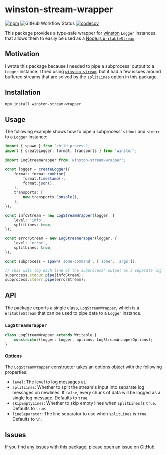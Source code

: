 # winston-stream-wrapper

[![npm](https://img.shields.io/npm/v/winston-stream-wrapper)](https://www.npmjs.com/package/winston-stream-wrapper)
![GitHub Workflow Status](https://img.shields.io/github/actions/workflow/status/sponja23/winston-stream-wrapper/build.yml?branch=main)
[![codecov](https://codecov.io/gh/sponja23/winston-stream-wrapper/branch/main/graph/badge.svg?token=YYCQZM57DY)](https://codecov.io/gh/sponja23/winston-stream-wrapper)

This package provides a type-safe wrapper for [winston](https://github.com/winstonjs/winston) `Logger` instances that allows them to easily be used as a [Node.js `WritableStream`](https://nodejs.org/api/stream.html).

## Motivation

I wrote this package because I needed to pipe a subprocess' output to a `Logger` instance. I tried using [`winston-stream`](https://www.npmjs.com/package/winston-stream), but it had a few issues around buffered streams that are solved by the `splitLines` option in this package.

## Installation

```bash
npm install winston-stream-wrapper
```

## Usage

The following example shows how to pipe a subprocess' `stdout` and `stderr` to a `Logger` instance:

```ts
import { spawn } from "child_process";
import { createLogger, format, transports } from 'winston';

import LogStreamWrapper from 'winston-stream-wrapper';

const logger = createLogger({
    format: format.combine(
        format.timestamp(),
        format.json(),
    ),
    transports: [
        new transports.Console(),
    ],
});

const infoStream = new LogStreamWrapper(logger, {
    level: 'info',
    splitLines: true,
});

const errorStream = new LogStreamWrapper(logger, {
    level: 'error',
    splitLines: true,
});

const subprocess = spawn('some-command', ['some', 'args']);

// This will log each line of the subprocess' output as a separate log message.
subprocess.stdout.pipe(infoStream);
subprocess.stderr.pipe(errorStream);
```

## API

The package exports a single class, `LogStreamWrapper`, which is a `WritableStream` that can be used to pipe data to a `Logger` instance.

### `LogStreamWrapper`

```ts
class LogStreamWrapper extends Writable {
    constructor(logger: Logger, options: LogStreamWrapperOptions);
}
```

#### Options

The `LogStreamWrapper` constructor takes an options object with the following properties:

* `level`: The level to log messages at.
* `splitLines`: Whether to split the stream's input into separate log messages on newlines. If `false`, every chunk of data will be logged as a single log message. Defaults to `true`.
* `skipEmptyLines`: Whether to skip empty lines when `splitLines` is `true`. Defaults to `true`.
* `lineSeparator`: The line separator to use when `splitLines` is `true`. Defaults to `\n`.

## Issues

If you find any issues with this package, please [open an issue](https://github.com/sponja23/winston-stream-wrapper/issues) on GitHub.
